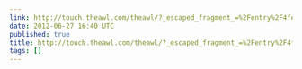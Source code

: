 ```yaml
---
link: http://touch.theawl.com/theawl/?_escaped_fragment_=%2Fentry%2F4fea25597af68a84dccbeb06
date: 2012-06-27 16:40 UTC
published: true
title: http://touch.theawl.com/theawl/?_escaped_fragment_=%2Fentry%2F4fea25597af68a84dccbeb06
tags: []
---
```



